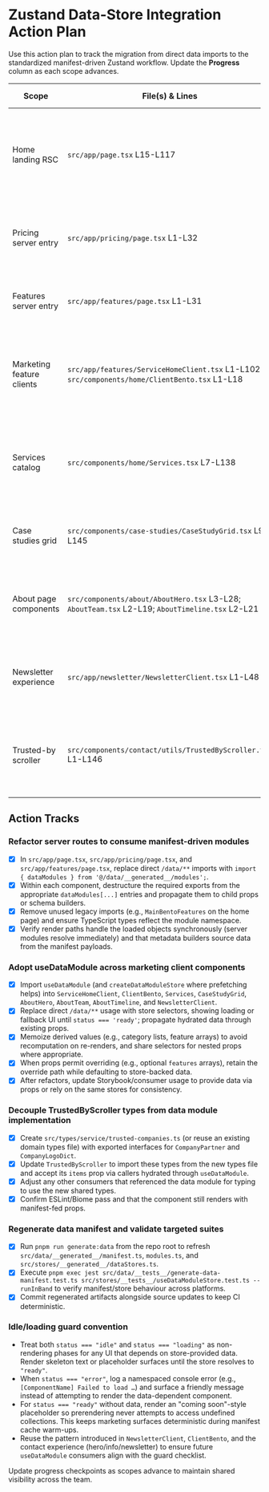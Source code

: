 # Zustand Data-Store Integration Action Plan

Use this action plan to track the migration from direct data imports to the standardized manifest-driven Zustand workflow. Update the **Progress** column as each scope advances.

| Scope | File(s) & Lines | Current Implementation | Planned Replacement | Rationale | Progress |
| --- | --- | --- | --- | --- | --- |
| Home landing RSC | `src/app/page.tsx` L15-L117 | Imports `caseStudies`, `faqItems`, pricing/testimonial datasets, and company logos directly, then renders them synchronously in the server component. | Import `dataModules` from `@/data/__generated__/modules`, destructure the needed exports (e.g., `dataModules['caseStudy/caseStudies']`) during render, and pass the resolved payloads into child props before returning JSX. | Keeps server routes on the manifest contract so swapping static modules for API-backed loaders is transparent. | ✅ Completed |
| Pricing server entry | `src/app/pricing/page.tsx` L1-L32 | Pulls `PricingPlans` and `leadGenFAQ` directly from static modules inside the server component. | Use `dataModules['service/slug_data/pricing']` and `dataModules['service/slug_data/faq']` to obtain pricing data and FAQ lists, ensuring schema generation consumes manifest-backed content. | Aligns SSR data access with generated loaders and avoids bypassing the store layer. | ✅ Completed |
| Features server entry | `src/app/features/page.tsx` L1-L31 | Imports `faqItems` statically and slices them inside the server component. | Replace with `dataModules['faq/default']` (or a dedicated features FAQ module) and read the FAQ array from the manifest module before building schemas. | Unifies FAQ sourcing and prepares the page for API-driven data. | ✅ Completed |
| Marketing feature clients | `src/app/features/ServiceHomeClient.tsx` L1-L102; `src/components/home/ClientBento.tsx` L1-L18 | Client components import `MainBentoFeatures`, `leadGenIntegrations`, and timelines directly from `/data`, assuming synchronous availability. | Switch to `useDataModule` for `bento/main`, `service/slug_data/integrations`, and `features/feature_timeline`, rendering loading states until stores report `ready`; keep props available for overrides. | Ensures client routes hydrate through shared Zustand caches and allows future API-backed loaders without touching UI logic. | ✅ Completed |
| Services catalog | `src/components/home/Services.tsx` L7-L138 | Reads `services` and helper functions from `/data/service/services`, then filters the in-memory object directly. | Hydrate the module with `useDataModule('service/services')`, memoize `services` and `getServicesByCategory` from store state, and guard against `loading`/`error` before rendering filters. | Centralizes service metadata via stores, enabling cache invalidation and lazy loading workflows. | ✅ Completed |
| Case studies grid | `src/components/case-studies/CaseStudyGrid.tsx` L9-L145 | Imports `caseStudyCategories` statically and feeds them to `useCategoryFilter`. | Load categories through `useDataModule('caseStudy/caseStudies')`, deriving category lists from the loaded data (or a dedicated module) within the store-managed state. | Maintains consistency with generated module access while preserving filtering logic. | ✅ Completed |
| About page components | `src/components/about/AboutHero.tsx` L3-L28; `AboutTeam.tsx` L2-L19; `AboutTimeline.tsx` L2-L21 | Default props source hero copy, team members, and timeline milestones from static data modules. | Replace defaults with selectors from `useDataModule('about/hero' \| 'about/team' \| 'about/timeline')`, providing optional prop overrides while guarding for `loading` states. | Keeps marketing sections in sync with manifest-backed content and removes implicit coupling to static fixtures. | ✅ Completed |
| Newsletter experience | `src/app/newsletter/NewsletterClient.tsx` L1-L48 | Imports testimonials and trusted company logos directly into a client component. | Hydrate both datasets via `useDataModule('service/slug_data/testimonials')` and `useDataModule('service/slug_data/trustedCompanies')`, surfacing skeleton/error states before rendering scroller/testimonials. | Shares cached data with other routes and preps the newsletter page for API-sourced testimonials. | ✅ Completed |
| Trusted-by scroller | `src/components/contact/utils/TrustedByScroller.tsx` L1-L146 | Imports type definitions from the data module and expects synchronous dictionaries. | Introduce dedicated type exports (e.g., `src/types/service/trusted-companies.ts`) and feed the scroller via `useDataModule`-hydrated props; stop importing types from `/data`. | Decouples UI types from data implementations, easing the swap to remote loaders and keeping typing stable. | ✅ Completed |

## Action Tracks

### Refactor server routes to consume manifest-driven modules
- [x] In `src/app/page.tsx`, `src/app/pricing/page.tsx`, and `src/app/features/page.tsx`, replace direct `/data/**` imports with `import { dataModules } from '@/data/__generated__/modules';`.
- [x] Within each component, destructure the required exports from the appropriate `dataModules[...]` entries and propagate them to child props or schema builders.
- [x] Remove unused legacy imports (e.g., `MainBentoFeatures` on the home page) and ensure TypeScript types reflect the module namespace.
- [x] Verify render paths handle the loaded objects synchronously (server modules resolve immediately) and that metadata builders source data from the manifest payloads.

### Adopt useDataModule across marketing client components
- [x] Import `useDataModule` (and `createDataModuleStore` where prefetching helps) into `ServiceHomeClient`, `ClientBento`, `Services`, `CaseStudyGrid`, `AboutHero`, `AboutTeam`, `AboutTimeline`, and `NewsletterClient`.
- [x] Replace direct `/data/**` usage with store selectors, showing loading or fallback UI until `status === 'ready'`; propagate hydrated data through existing props.
- [x] Memoize derived values (e.g., category lists, feature arrays) to avoid recomputation on re-renders, and share selectors for nested props where appropriate.
- [x] When props permit overriding (e.g., optional `features` arrays), retain the override path while defaulting to store-backed data.
- [x] After refactors, update Storybook/consumer usage to provide data via props or rely on the same stores for consistency.

### Decouple TrustedByScroller types from data module implementation
- [x] Create `src/types/service/trusted-companies.ts` (or reuse an existing domain types file) with exported interfaces for `CompanyPartner` and `CompanyLogoDict`.
- [x] Update `TrustedByScroller` to import these types from the new types file and accept its `items` prop via callers hydrated through `useDataModule`.
- [x] Adjust any other consumers that referenced the data module for typing to use the new shared types.
- [x] Confirm ESLint/Biome pass and that the component still renders with manifest-fed props.

### Regenerate data manifest and validate targeted suites
- [x] Run `pnpm run generate:data` from the repo root to refresh `src/data/__generated__/manifest.ts`, `modules.ts`, and `src/stores/__generated__/dataStores.ts`.
- [x] Execute `pnpm exec jest src/data/__tests__/generate-data-manifest.test.ts src/stores/__tests__/useDataModuleStore.test.ts --runInBand` to verify manifest/store behaviour across platforms.
- [x] Commit regenerated artifacts alongside source updates to keep CI deterministic.

### Idle/loading guard convention
- Treat both `status === "idle"` and `status === "loading"` as non-rendering phases for any UI that depends on store-provided data. Render skeleton text or placeholder surfaces until the store resolves to `"ready"`.
- When `status === "error"`, log a namespaced console error (e.g., `[ComponentName] Failed to load …`) and surface a friendly message instead of attempting to render the data-dependent component.
- For `status === "ready"` without data, render an "coming soon"-style placeholder so prerendering never attempts to access undefined collections. This keeps marketing surfaces deterministic during manifest cache warm-ups.
- Reuse the pattern introduced in `NewsletterClient`, `ClientBento`, and the contact experience (hero/info/newsletter) to ensure future `useDataModule` consumers align with the guard checklist.

Update progress checkpoints as scopes advance to maintain shared visibility across the team.
